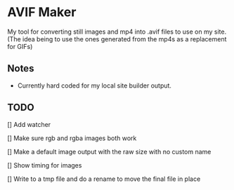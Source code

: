 # AVIF Maker

My tool for converting still images
and mp4 into .avif files to use
on my site. (The idea being to use
the ones generated from the mp4s
as a replacement for GIFs)

## Notes

- Currently hard coded for my local
site builder output. 

## TODO

[] Add watcher

[] Make sure rgb and rgba images 
both work

[] Make a default image output with 
the raw size with no custom name

[] Show timing for images

[] Write to a tmp file and do a rename
to move the final file in place
